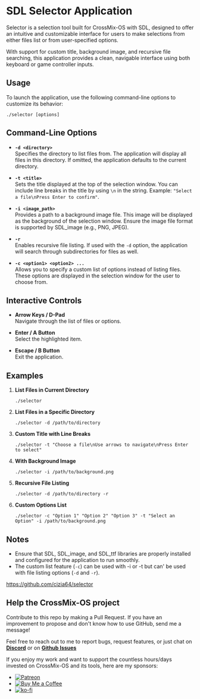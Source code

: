 # SDL Selector Application

Selector is a selection tool built for CrossMix-OS with SDL, designed to offer an intuitive and customizable interface for users to make selections from either files list or from user-specified options.

With support for custom title, background image, and recursive file searching, this application provides a clean, navigable interface using both keyboard or game controller inputs. 


## Usage

To launch the application, use the following command-line options to customize its behavior:

    ./selector [options]

## Command-Line Options

- **`-d <directory>`**  
  Specifies the directory to list files from. The application will display all files in this directory. If omitted, the application defaults to the current directory.

- **`-t <title>`**  
  Sets the title displayed at the top of the selection window. You can include line breaks in the title by using `\n` in the string. Example: `"Select a file\nPress Enter to confirm"`.

- **`-i <image_path>`**  
  Provides a path to a background image file. This image will be displayed as the background of the selection window. Ensure the image file format is supported by SDL_image (e.g., PNG, JPEG).

- **`-r`**  
  Enables recursive file listing. If used with the `-d` option, the application will search through subdirectories for files as well.

- **`-c <option1> <option2> ...`**  
  Allows you to specify a custom list of options instead of listing files. These options are displayed in the selection window for the user to choose from.

## Interactive Controls

- **Arrow Keys / D-Pad**  
  Navigate through the list of files or options.

- **Enter / A Button**  
  Select the highlighted item.

- **Escape / B Button**  
  Exit the application.

## Examples

1. **List Files in Current Directory**

   `./selector`

2. **List Files in a Specific Directory**

   `./selector -d /path/to/directory`

3. **Custom Title with Line Breaks**

   `./selector -t "Choose a file\nUse arrows to navigate\nPress Enter to select"`

4. **With Background Image**

   `./selector -i /path/to/background.png`

5. **Recursive File Listing**

   `./selector -d /path/to/directory -r`

6. **Custom Options List**

   `./selector -c "Option 1" "Option 2" "Option 3" -t "Select an Option" -i /path/to/background.png`

## Notes

- Ensure that SDL, SDL_image, and SDL_ttf libraries are properly installed and configured for the application to run smoothly.
- The custom list feature (`-c`) can be used with -i or -t but can' be used with file listing options (`-d` and `-r`).

https://github.com/cizia64/selector

## Help the CrossMix-OS project

Contribute to this repo by making a Pull Request. If you have an improvement to propose and don't know how to use GitHub, send me a message!

Feel free to reach out to me to report bugs, request features, or just chat on **[Discord](https://discord.gg/Jd2azKX)** or on **[Github Issues](https://github.com/cizia64/CrossMix-OS/issues?q=is%3Aissue+is%3Aopen+sort%3Aupdated-desc)**

If you enjoy my work and want to support the countless hours/days invested on CrossMix-OS and its tools, here are my sponsors:

- [![Patreon](_assets/readme/patreon.png)](https://patreon.com/Cizia)
- [![Buy Me a Coffee](_assets/readme/bmc.png)](https://www.buymeacoffee.com/cizia)
- [![ko-fi](_assets/readme/ko-fi.png)](https://ko-fi.com/H2H7YPH3H)


